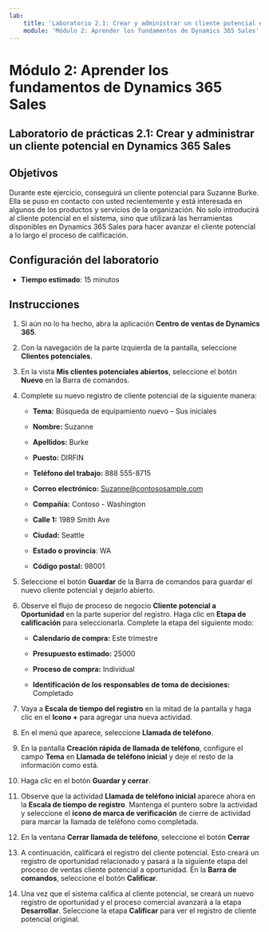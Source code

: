 ```yaml
---
lab:
    title: 'Laboratorio 2.1: Crear y administrar un cliente potencial en Dynamics 365 Sales'
    module: 'Módulo 2: Aprender los fundamentos de Dynamics 365 Sales'
---
```


Módulo 2: Aprender los fundamentos de Dynamics 365 Sales
========================

## Laboratorio de prácticas 2.1: Crear y administrar un cliente potencial en Dynamics 365 Sales

## Objetivos

Durante este ejercicio, conseguirá un cliente potencial para Suzanne Burke. Ella se puso en contacto con usted recientemente y está interesada en algunos de los productos y servicios de la organización. No solo introducirá al cliente potencial en el sistema, sino que utilizará las herramientas disponibles en Dynamics 365 Sales para hacer avanzar el cliente potencial a lo largo el proceso de calificación.


## Configuración del laboratorio

  - **Tiempo estimado**: 15 minutos

## Instrucciones

1. Si aún no lo ha hecho, abra la aplicación **Centro de ventas de Dynamics 365**. 

2. Con la navegación de la parte izquierda de la pantalla, seleccione **Clientes potenciales**. 

3. En la vista **Mis clientes potenciales abiertos**, seleccione el botón **Nuevo** en la Barra de comandos.

4. Complete su nuevo registro de cliente potencial de la siguiente manera:

	- **Tema:** Búsqueda de equipamiento nuevo – Sus iniciales

	- **Nombre:** Suzanne

	- **Apellidos:** Burke

	- **Puesto:** DIRFIN

	- **Teléfono del trabajo:** 888 555-8715

	- **Correo electrónico:** Suzanne@contososample.com

	- **Compañía:** Contoso - Washington

	- **Calle 1:** 1989 Smith Ave

	- **Ciudad:** Seattle

	- **Estado o provincia**: WA

	- **Código postal:** 98001 

5. Seleccione el botón **Guardar** de la Barra de comandos para guardar el nuevo cliente potencial y dejarlo abierto.

6. Observe el flujo de proceso de negocio **Cliente potencial a Oportunidad** en la parte superior del registro. Haga clic en **Etapa de calificación** para seleccionarla. Complete la etapa del siguiente modo:

	- **Calendario de compra:** Este trimestre

	- **Presupuesto estimado:** 25000 

	- **Proceso de compra:** Individual

	- **Identificación de los responsables de toma de decisiones:** Completado

7. Vaya a **Escala de tiempo del registro** en la mitad de la pantalla y haga clic en el **Icono +** para agregar una nueva actividad. 

8. En el menú que aparece, seleccione **Llamada de teléfono**.

9. En la pantalla **Creación rápida de llamada de teléfono**, configure el campo **Tema** en **Llamada de teléfono inicial** y deje el resto de la información como está. 

10. Haga clic en el botón **Guardar y cerrar**.

11. Observe que la actividad **Llamada de teléfono inicial** aparece ahora en la **Escala de tiempo de registro**. Mantenga el puntero sobre la actividad y seleccione el **icono de marca de verificación** de cierre de actividad para marcar la llamada de teléfono como completada. 

12. En la ventana **Cerrar llamada de teléfono**, seleccione el botón **Cerrar** 

13. A continuación, calificará el registro del cliente potencial. Esto creará un registro de oportunidad relacionado y pasará a la siguiente etapa del proceso de ventas cliente potencial a oportunidad. En la **Barra de comandos**, seleccione el botón **Calificar**. 

14. Una vez que el sistema califica al cliente potencial, se creará un nuevo registro de oportunidad y el proceso comercial avanzará a la etapa **Desarrollar**. Seleccione la etapa **Calificar** para ver el registro de cliente potencial original. 
